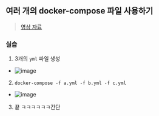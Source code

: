 ## 여러 개의 docker-compose 파일 사용하기
> [영상 자료](https://www.youtube.com/watch?v=qaQn0cTLuO0)

### 실습
1. 3개의 `yml` 파일 생성
- ![image](https://user-images.githubusercontent.com/61215550/167367816-a8cd71bf-79e8-4c74-a486-86a89b6ca1f6.png)

2. `docker-compose -f a.yml -f b.yml -f c.yml`
- ![image](https://user-images.githubusercontent.com/61215550/167367912-6b2ab24a-a87b-46dc-bab7-b206bf7db4af.png)

3. 끝 ㅋㅋㅋㅋㅋㅋ간단

